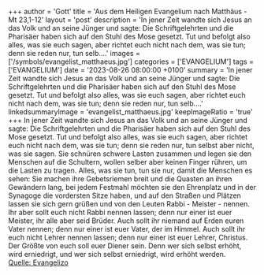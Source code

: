 +++
author = 'Gott'
title = 'Aus dem Heiligen Evangelium nach Matthäus - Mt 23,1-12'
layout = 'post'
description = 'In jener Zeit wandte sich Jesus an das Volk und an seine Jünger und sagte: Die Schriftgelehrten und die Pharisäer haben sich auf den Stuhl des Mose gesetzt. Tut und befolgt also alles, was sie euch sagen, aber richtet euch nicht nach dem, was sie tun; denn sie reden nur, tun selb....'
images = ['/symbols/evangelist_matthaeus.jpg']
categories = ['EVANGELIUM']
tags = ['EVANGELIUM']
date = '2023-08-26 08:00:00 +0100'
summary = 'In jener Zeit wandte sich Jesus an das Volk und an seine Jünger und sagte: Die Schriftgelehrten und die Pharisäer haben sich auf den Stuhl des Mose gesetzt. Tut und befolgt also alles, was sie euch sagen, aber richtet euch nicht nach dem, was sie tun; denn sie reden nur, tun selb....'
linkedsummaryImage = 'evangelist_matthaeus.jpg'
keepImageRatio = 'true'
+++
In jener Zeit wandte sich Jesus an das Volk und an seine Jünger
und sagte: Die Schriftgelehrten und die Pharisäer haben sich auf den Stuhl des Mose gesetzt.
Tut und befolgt also alles, was sie euch sagen, aber richtet euch nicht nach dem, was sie tun; denn sie reden nur, tun selbst aber nicht, was sie sagen.<!--more-->
Sie schnüren schwere Lasten zusammen und legen sie den Menschen auf die Schultern, wollen selber aber keinen Finger rühren, um die Lasten zu tragen.
Alles, was sie tun, tun sie nur, damit die Menschen es sehen: Sie machen ihre Gebetsriemen breit und die Quasten an ihren Gewändern lang,
bei jedem Festmahl möchten sie den Ehrenplatz und in der Synagoge die vordersten Sitze haben,
und auf den Straßen und Plätzen lassen sie sich gern grüßen und von den Leuten Rabbi - Meister - nennen.
Ihr aber sollt euch nicht Rabbi nennen lassen; denn nur einer ist euer Meister, ihr alle aber seid Brüder.
Auch sollt ihr niemand auf Erden euren Vater nennen; denn nur einer ist euer Vater, der im Himmel.
Auch sollt ihr euch nicht Lehrer nennen lassen; denn nur einer ist euer Lehrer, Christus.
Der Größte von euch soll euer Diener sein.
Denn wer sich selbst erhöht, wird erniedrigt, und wer sich selbst erniedrigt, wird erhöht werden.<br> [Quelle: Evangelizo](https://evangeliumtagfuertag.org/DE/gospel)